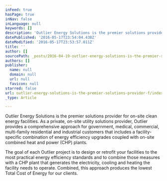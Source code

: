 ```yaml
---
inFeed: true
hasPage: true
inNav: false
inLanguage: null
keywords: []
description: 'Outlier Energy Solutions is the premier solutions provider for on-site clean energy facilities. As a private, on-site utility solutions provider, Outlier provides a comprehensive approach for government, medical, commercial, multi-family residential and industrial customers that includes a facility-specific combination of energy efficiency upgrades coupled with on-site combined heat and power (CHP) plants.  '
datePublished: '2016-05-17T23:54:04.438Z'
dateModified: '2016-05-17T23:53:57.011Z'
title: ''
author: []
sourcePath: _posts/2016-04-19-outlier-energy-solutions-is-the-premier-solutions-provider-f.md
authors: []
publisher:
  name: null
  domain: null
  url: null
  favicon: null
starred: false
url: outlier-energy-solutions-is-the-premier-solutions-provider-f/index.html
_type: Article

---
```

Outlier Energy Solutions is the premier solutions provider for on-site clean energy facilities. As a private, on-site utility solutions provider, Outlier provides a comprehensive approach for government, medical, commercial, multi-family residential and industrial customers that includes a facility-specific combination of energy efficiency upgrades coupled with on-site combined heat and power (CHP) plants. 

The goal of each Outlier project is to design or retrofit your facilities to the most practical energy efficiency standards and to combine those measures with a CHP plant that generates the electricity, cooling and heating the facility needs to operate. Combined, this approach produces the lowest Total Cost of Energy for our clients.
